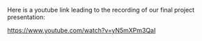 Here is a youtube link leading to the recording of our final project presentation:

https://www.youtube.com/watch?v=yN5mXPm3QaI